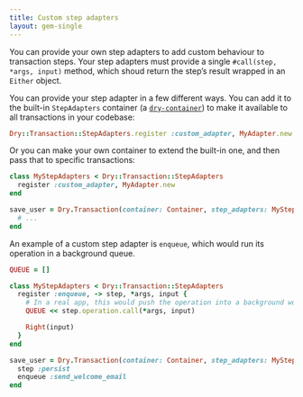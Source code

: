 ```yaml
---
title: Custom step adapters
layout: gem-single
---
```


You can provide your own step adapters to add custom behaviour to transaction steps. Your step adapters must provide a single `#call(step, *args, input)` method, which shoud return the step’s result wrapped in an `Either` object.

You can provide your step adapter in a few different ways. You can add it to the built-in `StepAdapters` container (a [`dry-container`](http://dry-rb.org/gems/dry-container)) to make it available to all transactions in your codebase:

```ruby
Dry::Transaction::StepAdapters.register :custom_adapter, MyAdapter.new
```

Or you can make your own container to extend the built-in one, and then pass that to specific transactions:

```ruby
class MyStepAdapters < Dry::Transaction::StepAdapters
  register :custom_adapter, MyAdapter.new
end

save_user = Dry.Transaction(container: Container, step_adapters: MyStepAdapters) do
  # ...
end
```

An example of a custom step adapter is `enqueue`, which would run its operation in a background queue.

```ruby
QUEUE = []

class MyStepAdapters < Dry::Transaction::StepAdapters
  register :enqueue, -> step, *args, input {
    # In a real app, this would push the operation into a background worker queue
    QUEUE << step.operation.call(*args, input)

    Right(input)
  }
end

save_user = Dry.Transaction(container: Container, step_adapters: MyStepAdapters) do
  step :persist
  enqueue :send_welcome_email
end
```
